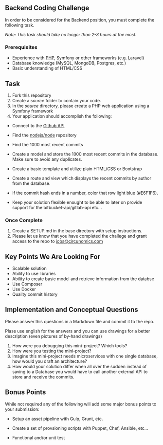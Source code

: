 ## Backend Coding Challenge 

In order to be considered for the Backend position, you must complete the following task. 

*Note: This task should take no longer than 2-3 hours at the most.*

### Prerequisites

- Experience with [PHP](http://www.php.net), Symfony or other frameworks (e.g. Laravel) 
- Database knowledge (MySQL, MongoDB, Postgres, etc.)
- Basic understanding of HTML/CSS

## Task

1. Fork this repository
2. Create a *source* folder to contain your code. 
3. In the *source* directory, please create a PHP web application using a Symfony framework
4. Your application should accomplish the following:

* Connect to the [Github API](http://developer.github.com/)

* Find the [nodejs/node](https://github.com/nodejs/node) repository

* Find the 1000 most recent commits

* Create a model and store the 1000 most recent commits in the database. Make sure to avoid any duplicates.

* Create a basic template and utilize plain HTML/CSS or Bootstrap

* Create a route and view which displays the recent commits by author from the database. 

* If the commit hash ends in a number, color that row light blue (#E6F1F6).

* Keep your solution flexible enought to be able to later on provide support for the bitbucket-api/gitlab-api etc...

  
### Once Complete
1. Create a SETUP.md in the base directory with setup instructions.
2. Please let us know that you have completed the challege and grant access to the repo to jobs@circunomics.com

## Key Points We Are Looking For
* Scalable solution
* Ability to use libraries
* Ability to create basic model and retrieve information from the databse
* Use Composer
* Use Docker
* Quality commit history
 
## Implementation and Conceptual Questions

Please answer this questions in a Markdown file and commit it to the repo.

Plase use english for the answers and you can use drawings for a better description (even pictures of by-hand drawings) 

1. How were you debugging this mini-project? Which tools?
2. How were you testing the mini-project?
3. Imagine this mini-project needs microservices with one single database, how would you draft an architecture? 
4. How would your solution differ when all over the sudden instead of saving to a Database you would have to call another external API to store and receive the commits.


## Bonus Points
While not required any of the following will add some major bonus points to your submission:

* Setup an asset pipeline with Gulp, Grunt, etc.

* Create a set of provsioning scripts with Puppet, Chef, Ansible, etc...

* Functional and/or unit test